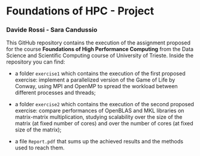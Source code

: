 # Foundations of HPC - Project

### Davide Rossi - Sara Candussio

This GitHub repository contains the execution of the assignment proposed for the course **Foundations of High Performance Computing** from the Data Science and Scientific Computing course of University of Trieste. Inside the repository you can find:
  
  - a folder `exercise1` which contains the execution of the first proposed exercise: implement a parallelized version of the Game of Life by Conway, using MPI and OpenMP to spread the workload between different processes and threads;
  
  - a folder `exercise2` which contains the execution of the second proposed exercise: compare performances of OpenBLAS and MKL libraries on matrix-matrix multiplication, studying scalability over the size of the matrix (at fixed number of cores) and over the number of cores (at fixed size of the matrix);

  - a file `Report.pdf` that sums up the achieved results and the methods used to reach them.
